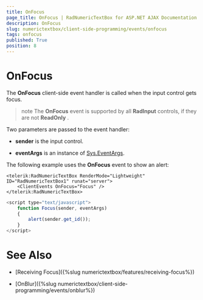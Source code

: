```yaml
---
title: OnFocus
page_title: OnFocus | RadNumericTextBox for ASP.NET AJAX Documentation
description: OnFocus
slug: numerictextbox/client-side-programming/events/onfocus
tags: onfocus
published: True
position: 8
---
```


# OnFocus




The **OnFocus** client-side event handler is called when the input control gets focus.

>note The **OnFocus** event is supported by all **RadInput** controls, if they are not **ReadOnly** .
>


Two parameters are passed to the event handler:

* **sender** is the input control.

* **eventArgs** is an instance of [Sys.EventArgs](http://www.asp.net/AJAX/Documentation/Live/ClientReference/Sys/EventArgsClass/default.aspx).

The following example uses the **OnFocus** event to show an alert:

````ASPNET
<telerik:RadNumericTextBox RenderMode="Lightweight" ID="RadNumericTextBox1" runat="server">
	<ClientEvents OnFocus="Focus" />
</telerik:RadNumericTextBox>
````



````JavaScript
<script type="text/javascript">
	function Focus(sender, eventArgs)
	{
		alert(sender.get_id());
	}
</script>
````



# See Also

 * [Receiving Focus]({%slug numerictextbox/features/receiving-focus%})

 * [OnBlur]({%slug numerictextbox/client-side-programming/events/onblur%})

